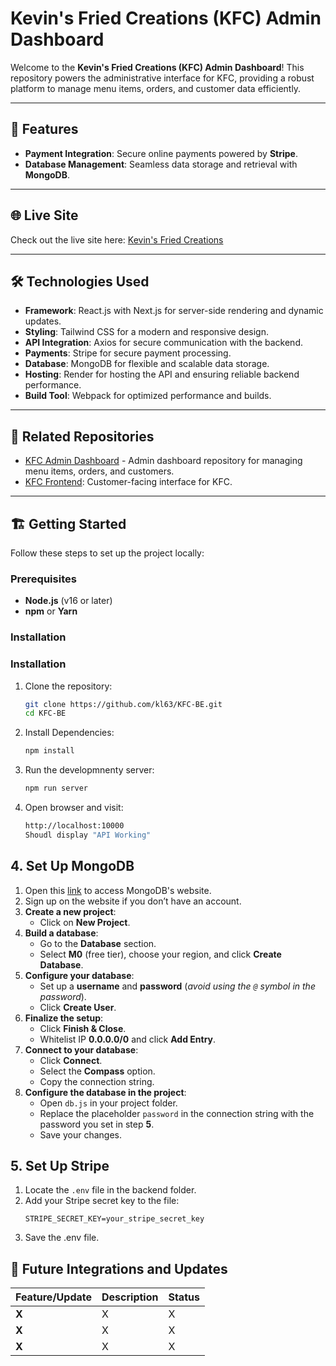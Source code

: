 # Kevin's Fried Creations (KFC) Admin Dashboard

Welcome to the **Kevin's Fried Creations (KFC) Admin Dashboard**! This repository powers the administrative interface for KFC, providing a robust platform to manage menu items, orders, and customer data efficiently.

---

## 🚀 Features

- **Payment Integration**: Secure online payments powered by **Stripe**.
- **Database Management**: Seamless data storage and retrieval with **MongoDB**.

---

## 🌐 Live Site

Check out the live site here: [Kevin's Fried Creations](https://kfc-be.onrender.com/)

---

## 🛠️ Technologies Used

- **Framework**: React.js with Next.js for server-side rendering and dynamic updates.
- **Styling**: Tailwind CSS for a modern and responsive design.
- **API Integration**: Axios for secure communication with the backend.
- **Payments**: Stripe for secure payment processing.
- **Database**: MongoDB for flexible and scalable data storage.
- **Hosting**: Render for hosting the API and ensuring reliable backend performance.  
- **Build Tool**: Webpack for optimized performance and builds.

---

## 📂 Related Repositories

- [KFC Admin Dashboard](https://github.com/kl63/KFC-AD) - Admin dashboard repository for managing menu items, orders, and customers.
- [KFC Frontend](https://github.com/kl63/KFC-FE): Customer-facing interface for KFC.

---

## 🏗️ Getting Started

Follow these steps to set up the project locally:

### Prerequisites

- **Node.js** (v16 or later)
- **npm** or **Yarn**

### Installation

### Installation

1. Clone the repository:
   ```bash
   git clone https://github.com/kl63/KFC-BE.git
   cd KFC-BE
2. Install Dependencies:
   ```bash
   npm install
3. Run the developmnenty server:
   ```bash
   npm run server
4. Open browser and visit:
   ```bash
   http://localhost:10000
   Shoudl display "API Working"

## 4. Set Up MongoDB

1. Open this [link](#) to access MongoDB's website.
2. Sign up on the website if you don’t have an account.
3. **Create a new project**:
   - Click on **New Project**.
4. **Build a database**:
   - Go to the **Database** section.
   - Select **M0** (free tier), choose your region, and click **Create Database**.
5. **Configure your database**:
   - Set up a **username** and **password** (*avoid using the `@` symbol in the password*).
   - Click **Create User**.
6. **Finalize the setup**:
   - Click **Finish & Close**.
   - Whitelist IP **0.0.0.0/0** and click **Add Entry**.
7. **Connect to your database**:
   - Click **Connect**.
   - Select the **Compass** option.
   - Copy the connection string.
8. **Configure the database in the project**:
   - Open `db.js` in your project folder.
   - Replace the placeholder `password` in the connection string with the password you set in step **5**.
   - Save your changes.

## 5. Set Up Stripe

1. Locate the `.env` file in the backend folder.
2. Add your Stripe secret key to the file:
   ```env
   STRIPE_SECRET_KEY=your_stripe_secret_key
3. Save the .env file.

## 📅 Future Integrations and Updates

| **Feature/Update**              | **Description**                                                          | **Status**  |
|----------------------------------|--------------------------------------------------------------------------|-------------|
| **X**     | X                         |X|
| **X**     | X                         |X|
| **X**     | X                         |X|
